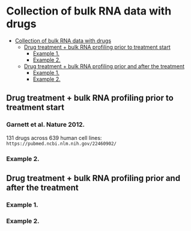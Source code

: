 # Collection of bulk RNA data with drugs

<!--ts-->
* [Collection of bulk RNA data with drugs](#collection-of-bulk-rna-data-with-drugs)
   * [Drug treatment + bulk RNA profiling prior to treatment start](#drug-treatment--bulk-rna-profiling-prior-to-treatment-start)
      * [Example 1.](#example-1)
      * [Example 2.](#example-2)
   * [Drug treatment + bulk RNA profiling prior and after the treatment](#drug-treatment--bulk-rna-profiling-prior-and-after-the-treatment)
      * [Example 1.](#example-1-1)
      * [Example 2.](#example-2-1)

<!-- Created by https://github.com/ekalinin/github-markdown-toc -->
<!-- Added by: tyck, at: Thu Jun  6 13:37:36 EDT 2024 -->

<!--te-->

## Drug treatment + bulk RNA profiling prior to treatment start

### Garnett et al. Nature 2012.
131 drugs across 639 human cell lines: `https://pubmed.ncbi.nlm.nih.gov/22460902/`

### Example 2.

## Drug treatment + bulk RNA profiling prior and after the treatment

### Example 1.

### Example 2.
